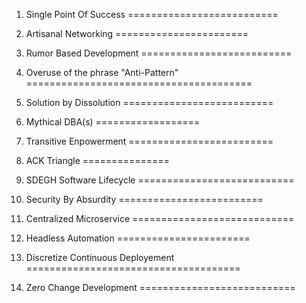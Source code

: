 1. Single Point Of Success
==========================

2. Artisanal Networking
=======================

3. Rumor Based Development
==========================

4. Overuse of the phrase "Anti-Pattern"
=======================================

5. Solution by Dissolution
==========================

6. Mythical DBA(s)
==================

7. Transitive Enpowerment
=========================

8. ACK Triangle
===============

9. SDEGH Software Lifecycle
===========================

10. Security By Absurdity
=========================

11. Centralized Microservice
============================

12. Headless Automation
=======================

13. Discretize Continuous Deployement
=====================================

14. Zero Change Development
===========================

